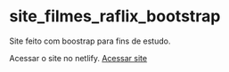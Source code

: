 # site_filmes_raflix_bootstrap
Site feito com boostrap para fins de estudo.

Acessar o site no netlify.
<a href='https://mystifying-lamarr-91b501.netlify.app/#inicio'>Acessar site</a>
